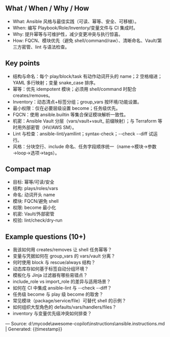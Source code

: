 ## What / When / Why / How
- What: Ansible 风格与最佳实践（可读、幂等、安全、可移植）。
- When: 编写 Playbook/Role/Inventory/变量文件与 CI 集成时。
- Why: 提升幂等与可维护性，减少变更冲突与执行惊喜。
- How: FQCN、模块优先（避免 shell/command/raw）、清晰命名、Vault/第三方密管、lint 与语法检查。

## Key points
- 结构与命名：每个 play/block/task 有动作动词开头的 name；2 空格缩进；YAML 多行映射；变量 snake_case 排序。
- 幂等：优先 idempotent 模块；必须用 shell/command 时配合 creates/removes。
- Inventory：动态清点+标签分组；group_vars 按环境/功能设置。
- 最小权限：仅在必要层级设置 become；任务级优先。
- FQCN：使用 ansible.builtin 等集合保证模块解析一致性。
- 机密：Ansible Vault 分层（vars/vault+vault_ 前缀映射）；与 Terraform 等时用外部密管（HV/AWS SM）。
- Lint 与检查：ansible-lint/yamllint；syntax-check；--check --diff 试运行。
- 风格：分块空行、include 命名、任务字段顺序统一（name→模块→参数→loop→选项→tags）。

## Compact map
- 目标: 幂等/可读/安全
- 结构: plays/roles/vars
- 命名: 动词开头 name
- 模块: FQCN/避免 shell
- 权限: become 最小化
- 机密: Vault/外部密管
- 校验: lint/check/dry-run

## Example questions (10+)
- 我该如何用 creates/removes 让 shell 任务幂等？
- 变量与凭据如何在 group_vars 的 vars/vault 分离？
- 何时使用 block 与 rescue/always 结构？
- 动态库存如何基于标签自动分组环境？
- 模板化与 Jinja 过滤器有哪些易错点？
- include_role vs import_role 的差异与适用场景？
- 如何在 CI 中集成 ansible-lint 与 --check --diff？
- 任务级 become 与 play 级 become 的取舍？
- 常见模块（package/service/file）可替代 shell 的示例？
- 如何组织大型角色的 defaults/vars/handlers/files？
- inventory 与变量优先级冲突如何排查？

—
Source: d:\mycode\awesome-copilot\instructions\ansible.instructions.md | Generated: {{timestamp}}
